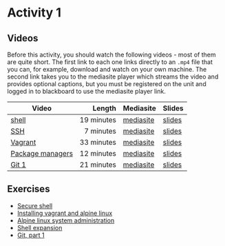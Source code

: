 # Activity 1

## Videos

Before this activity, you should watch the following videos - most of them are quite short. The first link to each one links directly to an `.mp4` file that you can, for example, download and watch on your own machine. The second link takes you to the mediasite player which streams the video and provides optional captions, but you must be registered on the unit and logged in to blackboard to use the mediasite player link.

| Video | Length | Mediasite | Slides |
|-------|-------:|-----------|--------|
| [shell](https://ams-hsta-ims-ond.mediasite.com/MediasiteDeliver/vol01/bristoluniversity/MP4Video/ee98529d-3900-4efb-ac94-d2e0d951e533.mp4/QualityLevels(698000)) | 19 minutes | [mediasite](https://mediasite.bris.ac.uk/Mediasite/Play/165af898778b4b06a141ab6196124f8b1d) | [slides](/COMS10012/slides/shell.pdf) |
| [SSH](https://ams-hsta-ims-ond.mediasite.com/MediasiteDeliver/vol01/bristoluniversity/MP4Video/819aeecb-f5a6-47b9-9d22-306ade265b6b.mp4/QualityLevels(698000)) | 7 minutes | [mediasite](https://mediasite.bris.ac.uk/Mediasite/Play/e183094b765e45879ad085da62041ab51d) | [slides](/COMS10012/slides/SSH.pdf) |
| [Vagrant](https://ams-hsta-ims-ond.mediasite.com/MediasiteDeliver/vol01/bristoluniversity/MP4Video/c771016a-8101-4236-b53a-dd2bb340eec3.mp4/QualityLevels(698000)) | 33 minutes | [mediasite](https://mediasite.bris.ac.uk/Mediasite/Play/82ae82e2e9324dbeb37bc4983a03d2941d) | [slides](/COMS10012/slides/Vagrant.pdf) |
| [Package managers](https://ams-hsta-ims-ond.mediasite.com/MediasiteDeliver/vol01/bristoluniversity/MP4Video/32f7121e-3bd3-4516-9de1-c8de4355fcf8.mp4/QualityLevels(698000)) | 12 minutes | [mediasite](https://mediasite.bris.ac.uk/Mediasite/Play/e43dd6c0a3f94990bf712435f23310b31d) | [slides](/COMS10012/slides/Package%20managers.pdf) |
| [Git 1](https://ams-hsta-ims-ond.mediasite.com/MediasiteDeliver/vol01/bristoluniversity/MP4Video/8703ab2e-f791-4ab0-bef6-262a91069b4c.mp4/QualityLevels(698000)) | 21 minutes | [mediasite](https://mediasite.bris.ac.uk/Mediasite/Play/c85056040c3b4f34b762901b1ad9360c1d) | [slides](/COMS10012/slides/Git%201.pdf) |
  
## Exercises

  - [Secure shell](./ssh.md)
  - [Installing vagrant and alpine linux](./install.md)
  - [Alpine linux system administration](./admin.md)
  - [Shell expansion](./shell.md)
  - [Git, part 1](./git1.md)